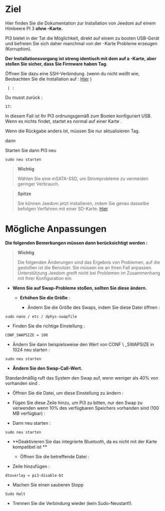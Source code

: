 Ziel 
========

Hier finden Sie die Dokumentation zur Installation von Jeedom auf einem
Himbeere PI 3 **ohne -Karte.**

PI3 bietet in der Tat die Möglichkeit, direkt auf einem zu booten
USB-Gerät und befreien Sie sich daher manchmal von der -Karte
Probleme erzeugen (Korruption).

**Der Installationsvorgang ist streng identisch mit dem auf a
-Karte, aber stellen Sie sicher, dass Sie Firmware haben
Tag.**

Öffnen Sie dazu eine SSH-Verbindung. (wenn du nicht weißt wie,
Beobachten Sie die Installation auf  :
[Hier](https://doc.jeedom.com/de_DE/installation/index.html)
)

     | :

Du musst zurück :

    17:

In diesem Fall ist Ihr PI3 ordnungsgemäß zum Booten konfiguriert
USB. Wenn es nichts findet, startet es normal auf einer Karte
.

Wenn die Rückgabe anders ist, müssen Sie nur aktualisieren
Tag.

    

dann

    

Starten Sie dann PI3 neu

    sudo neu starten

> **Wichtig**
>
> Wählen Sie eine mSATA-SSD, um Stromprobleme zu vermeiden
> geringer Verbrauch.

> **Spitze**
>
> Sie können Jeedom jetzt installieren, indem Sie genau dasselbe befolgen
> Verfahren mit einer SD-Karte.
> [Hier](https://doc.jeedom.com/de_DE/installation/index.html)

Mögliche Anpassungen 
=====================

**Die folgenden Bemerkungen müssen dann berücksichtigt werden :**

> **Wichtig**
>
> Die folgenden Änderungen sind das Ergebnis von Problemen, auf die gestoßen ist
> die Benutzer. Sie müssen sie an Ihren Fall anpassen. Unterstützung
> Jeedom greift nicht bei Problemen im Zusammenhang mit Ihrer Konfiguration ein.

-   **Wenn Sie auf Swap-Probleme stoßen, sollten Sie diese ändern.**

    -   **Erhöhen Sie die Größe** :

        -   Ändern Sie die Größe des Swaps, indem Sie diese Datei öffnen :

<!-- -->

    sudo nano / etc / dphys-swapfile

-   Finden Sie die richtige Einstellung :

<!-- -->

    CONF_SWAPSIZE = 100

-   Ändern Sie dann beispielsweise den Wert von CONF \ _SWAPSIZE in 1024
    neu starten :

<!-- -->

    sudo neu starten

-   **Ändern Sie den Swap-Call-Wert.**

Standardmäßig ruft das System den Swap auf, wenn weniger als 40% von vorhanden sind
.

-   Öffnen Sie die Datei, um diese Einstellung zu ändern :

<!-- -->

    

-   Fügen Sie diese Zeile hinzu, um Pi3 zu bitten, nur den Swap zu verwenden
    wenn 10% des verfügbaren Speichers vorhanden sind (100 MB
     verfügbar) :

<!-- -->

    

-   Dann neu starten :

<!-- -->

    sudo neu starten

-   **Deaktivieren Sie das integrierte Bluetooth, da es nicht mit der Karte kompatibel ist
    **

    -   Öffnen Sie die betreffende Datei :

<!-- -->

    

-   Zeile hinzufügen :

<!-- -->

    dtoverlay = pi3-disable-bt

-   Machen Sie einen sauberen Stopp

<!-- -->

    Sudo Halt

-   Trennen Sie die Verbindung wieder (kein Sudo-Neustart!).


